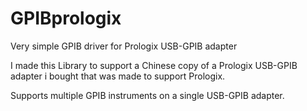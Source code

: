 # GPIBprologix
Very simple GPIB driver for Prologix USB-GPIB adapter

I made this Library to support a Chinese copy of a Prologix USB-GPIB adapter i bought that was made to support Prologix.

Supports multiple GPIB instruments on a single USB-GPIB adapter. 

